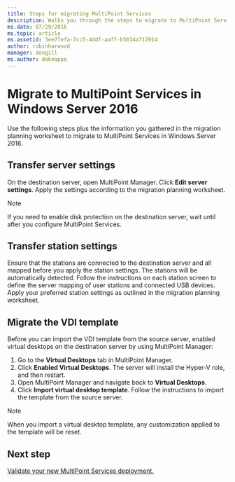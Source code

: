 ```yaml
---
title: Steps for migrating MultiPoint Services
description: Walks you through the steps to migrate to MultiPoint Services in Windows Server 2016
ms.date: 07/29/2016
ms.topic: article
ms.assetid: 3ee77efa-7cc5-4ddf-aaff-b5634a717014
author: robinharwood
manager: dongill
ms.author: daknappe
---
```

# Migrate to  MultiPoint Services in Windows Server 2016

Use the following steps plus the information you gathered in the migration planning worksheet to migrate to MultiPoint Services in Windows Server 2016.

## Transfer server settings
On the destination server, open MultiPoint Manager. Click **Edit server settings**. Apply the settings according to the migration planning worksheet.

> [!NOTE]
> If you need to enable disk protection on the destination server, wait until after you configure MultiPoint Services.

## Transfer station settings
Ensure that the stations are connected to the destination server and all mapped before you apply the station settings. The stations will be automatically detected. Follow the instructions on each station screen to define the server mapping of user stations and connected USB devices. Apply your preferred station settings as outlined in the migration planning worksheet.

## Migrate the VDI template

Before you can import the VDI template from the source server, enabled virtual desktops on the destination server by using MultiPoint Manager:

1. Go to the **Virtual Desktops** tab in MultiPoint Manager.
2. Click **Enabled Virtual Desktops**. The server will install the Hyper-V role, and then restart.
3. Open MultiPoint Manager and navigate back to **Virtual Desktops**.
4. Click **Import virtual desktop template**. Follow the instructions to import the template from the source server.

> [!NOTE]
> When you import a virtual desktop template,  any customization applied to the template will be reset.

## Next step
[Validate your new MultiPoint Services deployment.](multipoint-services-post-migration-steps.md)
